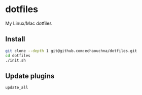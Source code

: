 # dotfiles

My Linux/Mac dotfiles 

## Install
``` sh
git clone --depth 1 git@github.com:echaouchna/dotfiles.git
cd dotfiles
./init.sh
```

## Update plugins
``` sh
update_all
```